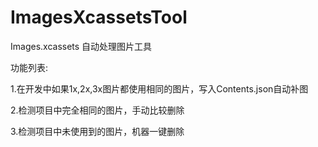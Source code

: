 # ImagesXcassetsTool

Images.xcassets 自动处理图片工具

功能列表:

1.在开发中如果1x,2x,3x图片都使用相同的图片，写入Contents.json自动补图

2.检测项目中完全相同的图片，手动比较删除

3.检测项目中未使用到的图片，机器一键删除
